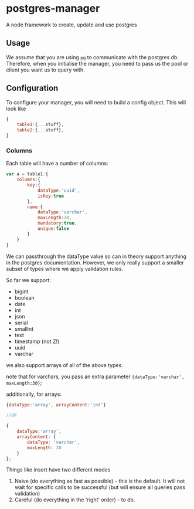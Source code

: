 # postgres-manager
A node framework to create, update and use postgres

## Usage
We assume that you are using `pg` to communicate with the postgres db.
Therefore, when you initialise the manager, you need to pass us the pool or client you want us to query with.

## Configuration
To configure your manager, you will need to build a config object.
This will look like
```js
{
    table1:{...stuff},
    table2:{...stuff},
}
```

### Columns
Each table will have a number of columns:
```js
var a = table1:{
    columns:{
        key:{
            dataType:'uuid',
            isKey:true
        },
        name:{
            dataType:'varchar',
            maxLength:30,
            mandatory:true,
            unique:false
        }
    }
}
```
We can passthrough the dataType value so can in theory support anything in the postgres documentation. However, we only really support a smaller subset of types where we apply validation rules.

So far we support:
* bigint
* boolean
* date
* int
* json
* serial
* smallint
* text
* timestamp (not Z!)
* uuid
* varchar

we also support arrays of all of the above types.

note that for varchars, you pass an extra parameter
`{dataType:'varchar', maxLength:30}`;

additionally, for arrays:
```js
{dataType:'array', arrayContent:'int'}

//OR

{
    dataType:'array',
    arrayContent: {
        dataType: 'varchar',
        maxLength: 30
    }
};
```

Things like insert have two different modes
1. Naive (do everything as fast as possible) - this is the default. It will not wait for specific calls to be successful (but will ensure all queries pass validation)
2. Careful (do everything in the 'right' order) - to do.


